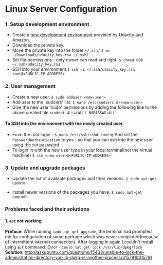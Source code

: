 # Linux Server Configuration

### 1. Setup development environment

* Create a [new development environment](https://www.udacity.com/account#!/development_environment) provided by Udacity and Amazon.
* Download the private key.
* Move the private key into the folder `~/.ssh/`
`$ mv ~/Downloads/udacity_key.rsa ~/.ssh/`
* Set file permissions - only owner can read and right.
`$ chmod 600 ~/.ssh/udacity_key.rsa`
* SSH into your environment
`$ ssh -i ~/.ssh/udacity_key.rsa root@<PUBLIC-IP-ADDRESS>`

### 2. User management

* Create a new user.
    `$ sudo adduser <new-user>`
* Add user to the 'sudoers' list.
    `$ nano /etc/sudoers.d/<new-user>`
* Give the new user 'sudo' permissions by adding the following line to the above created file
    `student ALL=(ALL) NOPASSWD:ALL`
    
#### To SSH into the environment with the newly created user.

* From the root login - 
`$ nano /etc/ssh/sshd_config`
And set the `PasswordAuthentication` to yes - so that you can ssh into the new user using the set password
* To login in with the new user type in your local terminal(not the virtual machine)
`$ ssh <new-user>@<PUBLIC-IP-ADDRESS>`
    
### 3. Update and upgrade packages

* Update the list of available packages and their versions.
`$ sudo apt-get update`

* Install newer versions of the packages you have.
`$ sudo apt-get upgrade`


### Problems faced and their solutions

#### 1. `apt` not working

**Preface**: While running `sudo apt-get upgrade`, the terminal had prompted me for configuration of some package which was never completed(because of intermittent internet connection). 
After logging in again I couldn't install using `apt` command.
Error - `Could not get lock /var/lib/dpkg/lock`
**Solution**: http://askubuntu.com/questions/15433/unable-to-lock-the-administration-directory-var-lib-dpkg-is-another-process/315791#315791